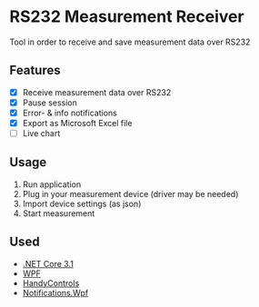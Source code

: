 # RS232 Measurement Receiver

Tool in order to receive and save measurement data over RS232

## Features
- [X] Receive measurement data over RS232
- [X] Pause session
- [X] Error- & info notifications
- [X] Export as Microsoft Excel file
- [ ] Live chart

## Usage

1. Run application
2. Plug in your measurement device (driver may be needed)
3. Import device settings (as json)
4. Start measurement

## Used 

- [.NET Core 3.1](https://dotnet.microsoft.com/en-us/download/dotnet/3.1)
- [WPF](https://docs.microsoft.com/de-de/visualstudio/designers/getting-started-with-wpf?view=vs-2022)
- [HandyControls](https://github.com/ghost1372/HandyControls)
- [Notifications.Wpf](https://github.com/Federerer/Notifications.Wpf)


	
